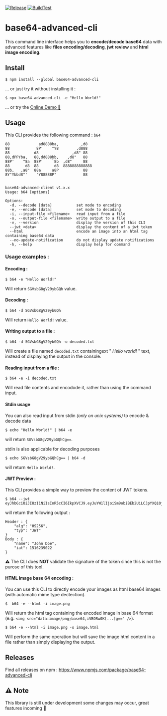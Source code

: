 [![Release](https://github.com/Acuao/base64-advanced-cli/actions/workflows/release.yml/badge.svg)](https://github.com/Acuao/base64-advanced-cli/actions/workflows/release.yml)
[![BuildTest](https://github.com/Acuao/base64-advanced-cli/actions/workflows/buildTest.yml/badge.svg)](https://github.com/Acuao/base64-advanced-cli/actions/workflows/buildTest.yml)

# base64-advanced-cli
This command line interface helps you to **encode/decode base64** data with advanced features like **files encoding/decoding**,  **jwt review** and **html image encoding**.

## Install

```
$ npm install --global base64-advanced-cli
```


... or just try it without installing it :
```
$ npx base64-advanced-cli -e "Hello World!"
```

... or try the [Online Demo 💪](https://stackblitz.com/edit/base64-advanced-cli?file=README.txt)



## Usage

This CLI provides the following command : `b64`

```
88             ad8888ba,          ,d8    
88            8P'    "Y8        ,d888    
88           d8               ,d8" 88    
88,dPPYba,   88,dd888bb,    ,d8"   88    
88P'    "8a  88P'    `8b  ,d8"     88    
88       d8  88       d8  8888888888888  
88b,   ,a8"  88a     a8P           88    
8Y"Ybbd8"'    "Y88888P"            88    
                                         
                                         
base64-advanced-client v1.x.x
Usage: b64 [options]

Options:
  -d, --decode [data]           set mode to encoding
  -e, --encode [data]           set mode to decoding
  -i, --input-file <filename>   read input from a file
  -o, --output-file <filename>  write output to a file
  -v, --version                 display the version of this CLI
  --jwt <data>                  display the content of a jwt token
  --html                        encode an image into an html tag containing base64 data
  --no-update-notification      do not display update notifications
  -h, --help                    display help for command
```

### Usage examples :

#### Encoding :
```
$ b64 -e "Hello World!"
```
Will return `SGVsbG8gV29ybGQh` value.

#### Decoding :

```
$ b64 -d SGVsbG8gV29ybGQh
```
Will return `Hello World!` value.

#### Writing output to a file :
```
$ b64 -d SGVsbG8gV29ybGQh -o decoded.txt
```

Will create a file named `decoded.txt` containingext " *Hello world!* " text, instead of displaying the output in the console.

#### Reading input from a file :
```
$ b64 -e -i decoded.txt
```
Will read file contents and encodode it, rather than using the command input.


#### Stdin usage
You can also read input from stdin _(only on unix systems)_ to encode & decode data
```
$ echo "Hello World!" | b64 -e
```
will return `SGVsbG8gV29ybGQhCg==`.

stdin is also applicable for decoding purposes
```
$ echo SGVsbG8gV29ybGQhCg== | b64 -d
```
will return `Hello World!`.
#### JWT Preview :
This CLI provides a simple way to preview the content of JWT tokens.
```
$ b64 --jwt eyJhbGciOiJIUzI1NiIsInR5cCI6IkpXVCJ9.eyJuYW1lIjoiSm9obiBEb2UiLCJpYXQiOjE1MTYyMzkwMjJ9.hqWGSaFpvbrXkOWc6lrnffhNWR19W_S1YKFBx2arWBk
```
will return the following output :
```
Header : {
    "alg": "HS256",
    "typ": "JWT"
}
Body : {
    "name": "John Doe",
    "iat": 1516239022
}
```
:warning: The CLI does **NOT** validate the signature of the token since this is not the purose of this tool.

#### HTML Image base 64 encoding :
You can use this CLI to directly encode your images as html base64 images (with automatic mime type dectection).
```
$  b64 -e --html -i image.png
```
Will return the html tag containing the encoded image in base 64 format (e.g. `<img src="data:image/png;base64,iVBORw0K[...]g==" />`).
```
$ b64 -e --html -i image.png -o image.html
```
Will perform the same operation but will save the image html content in a file rather than simply displaying the output.

## Releases
Find all releases on npm : https://www.npmjs.com/package/base64-advanced-cli

##  :warning: Note
This library is still under development some changes may occur, great features incoming :muscle: